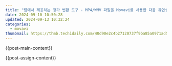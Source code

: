 ```yaml
---
title: "웹에서 제공하는 정가 변환 도구 - MP4/WMV 파일을 Movavi를 사용한 다음 유연성 향상: 바이트 대비"
date: 2024-09-10 10:50:28
updated: 2024-09-13 10:32:24
categories:
  - movavi
thumbnail: https://thmb.techidaily.com/40d90e2c4b27120737f9ba85a0971ad5a38bc547da98ccb626a6263a5742c752.jpg
---
```


{{post-main-content}}

<ins class="adsbygoogle"
     style="display:block"
     data-ad-format="autorelaxed"
     data-ad-client="ca-pub-7571918770474297"
     data-ad-slot="1223367746"></ins>

{{post-assign-content}}

<ins class="adsbygoogle"
     style="display:block"
     data-ad-client="ca-pub-7571918770474297"
     data-ad-slot="8358498916"
     data-ad-format="auto"
     data-full-width-responsive="true"></ins>
